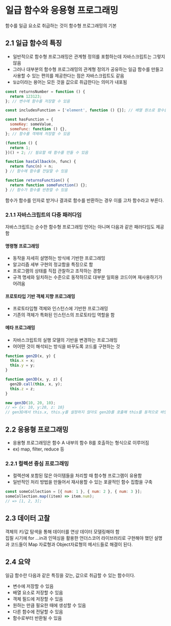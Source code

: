 # 일급 함수와 응용형 프로그래밍

함수를 일급 요소로 취급하는 것이 함수형 프로그래밍의 기본

## 2.1 일급 함수의 특징

- 일반적으로 함수형 프로그래밍은 관계형 정의를 포함하는데 자바스크립트는 그렇지 않음
- 그러나 대부분의 함수형 프로그래밍의 관계형 정의가 공유하는 일급 함수를 만들고 사용할 수 있는 편의를 제공한다는 점은 자바스크립트도 같음
- `일급`이라는 용어는 모든 것을 값으로 취급한다는 의미가 내포됨

```js
const returnsNumber = function () {
  return 123123;
}; // 변수에 함수를 저장할 수 있음

const includesFunction = ['element', function () {}]; // 배열 원소로 함수를 저장할 수 있음

const hasFunction = {
  someKey: someValue,
  someFunc: function () {},
}; // 함수를 객체에 저장할 수 있음

(function () {
  return 1;
})() + 2; // 필요할 때 함수를 만들 수 있음

function hasCallback(n, func) {
  return func(n) + n;
} // 함수에 함수를 전달할 수 있음

function returnsFunction() {
  return function someFunction() {};
} // 함수가 함수를 반환할 수 있음
```

함수가 함수를 인자로 받거나 결과로 함수를 반환하는 경우 이를 고차 함수라고 부른다.

### 2.1.1 자바스크립트의 다중 패러다임

자바스크립트는 순수한 함수형 프로그래밍 언어는 아니며 다음과 같은 패러다임도 제공함

#### 명령형 프로그래밍

- 동작을 자세히 설명하는 방식에 기반한 프로그래밍
- 알고리즘 세부 구현의 정교함을 특징으로 함
- 프로그램의 상태를 직접 관찰하고 조작하는 경향
- 규격 명세와 일치하는 수준으로 동작하므로 대부분 일회용 코드이며 재사용하기가 어려움

#### 프로토타입 기반 객체 지향 프로그래밍

- 프로토타입형 객체와 인스턴스에 기반한 프로그래밍
- 기존의 객체가 특화된 인스턴스의 프로토타입 역할을 함

#### 메타 프로그래밍

- 자바스크립트의 실행 모델의 기반을 변경하는 프로그래밍
- 어어떤 것이 해석되는 방식을 바꾸도록 코드를 구현하는 것

```js
function gen2D(x, y) {
  this.x = x;
  this.y = y;
}

function gen3D(x, y, z) {
  gen2D.call(this, x, y);
  this.z = z;
}

new gen3D(10, 20, 10);
// => {x: 10, y:20, z: 10}
// gen3D에서 this.x, this.y를 설정하지 않아도 gen2D를 호출해 this를 동적으로 바인딩함으로써 자신의 프로퍼티를 생성할 수 있음
```

## 2.2 응용형 프로그래밍

- 응용형 프로그래밍은 함수 A 내부의 함수 B를 호출하는 형식으로 이루어짐
- ex) map, filter, reduce 등

### 2.2.1 컬렉션 중심 프로그래밍

- 컬렉션에 포함된 많은 아이템들을 처리할 때 함수형 프로그램이 유용함
- 일반적인 처리 방법을 만들어서 재사용할 수 있는 포괄적인 함수 집합을 구축

```js
const someCollection = [{ num: 1 }, { num: 2 }, { num: 3 }];
someCollection.map((item) => item.num);
// => [1, 2, 3];
```

## 2.3 데이터 고찰

객체의 키/값 탐색을 통해 데이터를 연상 데이터 모델링해야 함  
집필 시기에 for ...in과 인덱싱을 활용한 언더스코어 라이브러리로 구현해야 했던 설명과 코드들이 Map 자료형과 Object자료형의 메서드들로 해결이 된다.

## 2.4 요약

일급 함수란 다음과 같은 특징을 갖는, 값으로 취급할 수 있는 함수이다.

- 변수에 저장할 수 있음
- 배열 요소로 저장할 수 있음
- 객체 필드에 저장할 수 있음
- 원하는 만큼 필요한 때에 생성할 수 있음
- 다른 함수에 전달할 수 있음
- 함수로부터 반환될 수 있음
